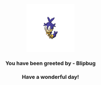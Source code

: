 <p align="center">
    <img src="https://raw.githubusercontent.com/PokeAPI/sprites/master/sprites/pokemon/824.png" width="150" height="150">
</p>
<h3 align="center">You have been greeted by - <b>Blipbug</b></h3>
<h3 align="center">Have a wonderful day!</h3>
